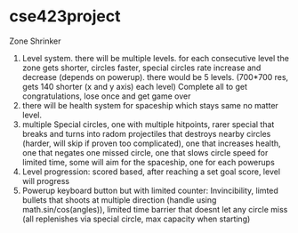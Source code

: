 # cse423project
Zone Shrinker
1. Level system. there will be multiple levels. for each consecutive level the zone gets shorter, circles faster, special circles rate increase and decrease (depends on powerup). there would be 5 levels. (700*700 res, gets 140 shorter (x and y axis) each level) Complete all to get congratulations, lose once and get game over
2. there will be health system for spaceship which stays same no matter level. 
3. multiple Special circles, one with multiple hitpoints, rarer special that breaks and turns into radom projectiles that destroys nearby circles (harder, will skip if proven too complicated), one that increases health, one that negates one missed circle, one that slows circle speed for limited time, some will aim for the spaceship, one for each powerups
4. Level progression:  scored based, after reaching a set goal score, level will progress 
5. Powerup keyboard button but with limited counter: Invincibility, limted bullets that shoots at multiple direction (handle using math.sin/cos(angles)), limited time barrier that doesnt let any circle miss (all replenishes via special circle, max capacity when starting)
